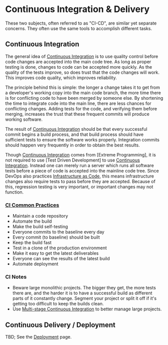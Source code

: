 # Continuous Integration & Delivery

These two subjects, often referred to as "CI-CD", are similar yet separate concerns. They often use the same tools to accomplish different tasks.

## Continuous Integration

The general idea of [Continuous Integration] is to use quality control before code changes are accepted into the main code tree. As long as proper testing is done, changes to code can be accepted more quickly. As the quality of the tests improve, so does trust that the code changes will work. This improves code quality, which improves reliability.

The principle behind this is simple: the longer a change takes it to get from a developer's working copy into the main code branch, the more time there is for conflicting code to have been merged by someone else. By shortening the time to integrate code into the main line, there are less chances for conflicting changes. Adding tests for the code, and verifying them before merging, increases the trust that these frequent commits will produce working software.

The result of [Continuous Integration] should be that every successful commit begins a build process, and that build process should have sufficient tests to ensure the software works properly. Integration commits should happen very frequently in order to obtain the best results.

Though [Continuous Integration] comes from [Extreme Programming], it is not required to use [Test Driven Development] to use [Continuous Integration]. Instead one can merely run a server which runs all software tests before a piece of code is accepted into the mainline code tree. Since DevOps also practices [Infrastructure as Code], this means infrastructure changes also require tests to pass before they are accepted. Because of this, regression testing is very important, or important changes may not function.


### [CI Common Practices]
 - Maintain a code repository
 - Automate the build
 - Make the build self-testing
 - Everyone commits to the baseline every day
 - Every commit (to baseline) should be built
 - Keep the build fast
 - Test in a clone of the production environment
 - Make it easy to get the latest deliverables
 - Everyone can see the results of the latest build
 - Automate deployment

### CI Notes
 - Beware large monolithic projects. The bigger they get, the more tests there are, and the harder it is to have a successful build as different parts of it constantly change. Segment your project or split it off if it's getting too difficult to keep the builds clean.
 - Use [Multi-stage Continuous Integration] to better manage large projects. 


## Continuous Delivery / Deployment
TBD; See the [Deployment] page.


[Continuous Integration]: https://en.wikipedia.org/wiki/Continuous_integration
[CI Common Practices]: https://en.wikipedia.org/wiki/Continuous_integration#Common_practices
[Multi-stage Continuous Integration]: https://en.wikipedia.org/wiki/Multi-stage_continuous_integration
[Infrastructure as Code]: ./infrastructure.md
[Deployment]: ./deployment.md
